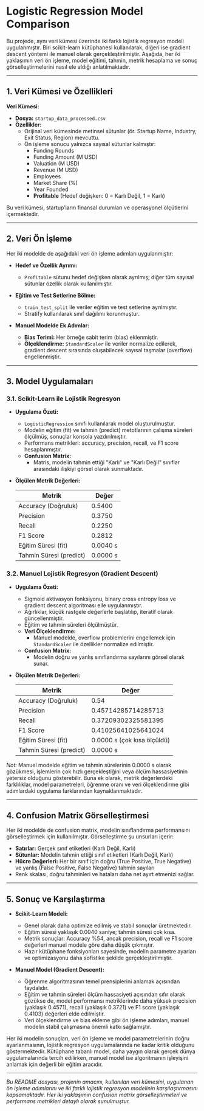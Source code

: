 # Logistic Regression Model Comparison

Bu projede, aynı veri kümesi üzerinde iki farklı lojistik regresyon modeli uygulanmıştır. Biri scikit-learn kütüphanesi kullanılarak, diğeri ise gradient descent yöntemi ile manuel olarak gerçekleştirilmiştir. Aşağıda, her iki yaklaşımın veri ön işleme, model eğitimi, tahmin, metrik hesaplama ve sonuç görselleştirmelerini nasıl ele aldığı anlatılmaktadır.

---

## 1. Veri Kümesi ve Özellikleri

**Veri Kümesi:**  
- **Dosya:** `startup_data_processed.csv`  
- **Özellikler:**  
  - Orijinal veri kümesinde metinsel sütunlar (ör. Startup Name, Industry, Exit Status, Region) mevcuttu.  
  - Ön işleme sonucu yalnızca sayısal sütunlar kalmıştır:  
    - Funding Rounds  
    - Funding Amount (M USD)  
    - Valuation (M USD)  
    - Revenue (M USD)  
    - Employees  
    - Market Share (%)  
    - Year Founded  
    - **Profitable** (Hedef değişken: 0 = Karlı Değil, 1 = Karlı)

Bu veri kümesi, startup’ların finansal durumları ve operasyonel ölçütlerini içermektedir.

---

## 2. Veri Ön İşleme

Her iki modelde de aşağıdaki veri ön işleme adımları uygulanmıştır:

- **Hedef ve Özellik Ayrımı:**  
  - `Profitable` sütunu hedef değişken olarak ayrılmış; diğer tüm sayısal sütunlar özellik olarak kullanılmıştır.

- **Eğitim ve Test Setlerine Bölme:**  
  - `train_test_split` ile veriler eğitim ve test setlerine ayrılmıştır.
  - Stratify kullanılarak sınıf dağılımı korunmuştur.

- **Manuel Modelde Ek Adımlar:**  
  - **Bias Terimi:** Her örneğe sabit terim (bias) eklenmiştir.
  - **Ölçeklendirme:** `StandardScaler` ile veriler normalize edilerek, gradient descent sırasında oluşabilecek sayısal taşmalar (overflow) engellenmiştir.

---

## 3. Model Uygulamaları

### 3.1. Scikit-Learn ile Lojistik Regresyon

- **Uygulama Özeti:**
  - `LogisticRegression` sınıfı kullanılarak model oluşturulmuştur.
  - Modelin eğitim (fit) ve tahmin (predict) metotlarının çalışma süreleri ölçülmüş, sonuçlar konsola yazdırılmıştır.
  - Performans metrikleri: accuracy, precision, recall, ve F1 score hesaplanmıştır.
  - **Confusion Matrix:**  
    - Matris, modelin tahmin ettiği "Karlı" ve "Karlı Değil" sınıflar arasındaki ilişkiyi görsel olarak sunmaktadır.

- **Ölçülen Metrik Değerleri:**

  | Metrik                 | Değer      |
  |------------------------|------------|
  | Accuracy (Doğruluk)    | 0.5400     |
  | Precision              | 0.3750     |
  | Recall                 | 0.2250     |
  | F1 Score               | 0.2812     |
  | Eğitim Süresi (fit)    | 0.0040 s   |
  | Tahmin Süresi (predict)| 0.0000 s   |

### 3.2. Manuel Lojistik Regresyon (Gradient Descent)

- **Uygulama Özeti:**
  - Sigmoid aktivasyon fonksiyonu, binary cross entropy loss ve gradient descent algoritması elle uygulanmıştır.
  - Ağırlıklar, küçük rastgele değerlerle başlatılıp, iteratif olarak güncellenmiştir.
  - Eğitim ve tahmin süreleri ölçülmüştür.
  - **Veri Ölçeklendirme:**  
    - Manuel modelde, overflow problemlerini engellemek için `StandardScaler` ile özellikler normalize edilmiştir.
  - **Confusion Matrix:**  
    - Modelin doğru ve yanlış sınıflandırma sayılarını görsel olarak sunar.

- **Ölçülen Metrik Değerleri:**

  | Metrik                 | Değer                             |
  |------------------------|-----------------------------------|
  | Accuracy (Doğruluk)    | 0.54                              |
  | Precision              | 0.45714285714285713               |
  | Recall                 | 0.37209302325581395               |
  | F1 Score               | 0.41025641025641024               |
  | Eğitim Süresi (fit)    | 0.0000 s (çok kısa ölçüldü)        |
  | Tahmin Süresi (predict)| 0.0000 s                         |

*Not:* Manuel modelde eğitim ve tahmin sürelerinin 0.0000 s olarak gözükmesi, işlemlerin çok hızlı gerçekleştiğini veya ölçüm hassasiyetinin yetersiz olduğunu gösterebilir. Buna ek olarak, metrik değerlerdeki farklılıklar, model parametreleri, öğrenme oranı ve veri ölçeklendirme gibi adımlardaki uygulama farklarından kaynaklanmaktadır.

---

## 4. Confusion Matrix Görselleştirmesi

Her iki modelde de confusion matrix, modelin sınıflandırma performansını görselleştirmek için kullanılmıştır. Görselleştirme şu unsurları içerir:

- **Satırlar:** Gerçek sınıf etiketleri (Karlı Değil, Karlı)
- **Sütunlar:** Modelin tahmin ettiği sınıf etiketleri (Karlı Değil, Karlı)
- **Hücre Değerleri:** Her bir sınıf için doğru (True Positive, True Negative) ve yanlış (False Positive, False Negative) tahmin sayıları
- Renk skalası, doğru tahminleri ve hataları daha net ayırt etmenizi sağlar.

---

## 5. Sonuç ve Karşılaştırma

- **Scikit-Learn Modeli:**  
  - Genel olarak daha optimize edilmiş ve stabil sonuçlar üretmektedir.
  - Eğitim süresi yaklaşık 0.0040 saniye; tahmin süresi çok kısa.
  - Metrik sonuçlar: Accuracy %54, ancak precision, recall ve F1 score değerleri manuel modele göre daha düşük çıkmıştır.
  - Hazır kütüphane fonksiyonları sayesinde, modelin parametre ayarları ve optimizasyonu daha sofistike şekilde gerçekleştirilmiştir.

- **Manuel Model (Gradient Descent):**  
  - Öğrenme algoritmasının temel prensiplerini anlamak açısından faydalıdır.
  - Eğitim ve tahmin süreleri ölçüm hassasiyeti açısından sıfır olarak gözükse de, model performansı metriklerinde daha yüksek precision (yaklaşık 0.4571), recall (yaklaşık 0.3721) ve F1 score (yaklaşık 0.4103) değerleri elde edilmiştir.
  - Veri ölçeklendirme ve bias ekleme gibi ön işleme adımları, manuel modelin stabil çalışmasına önemli katkı sağlamıştır.

Her iki modelin sonuçları, veri ön işleme ve model parametrelerinin doğru ayarlanmasının, lojistik regresyon uygulamalarında ne kadar kritik olduğunu göstermektedir. Kütüphane tabanlı model, daha yaygın olarak gerçek dünya uygulamalarında tercih edilirken, manuel model ise algoritmanın işleyişini anlamak için değerli bir eğitim aracıdır.

---

*Bu README dosyası, projenin amacını, kullanılan veri kümesini, uygulanan ön işleme adımlarını ve iki farklı lojistik regresyon modelinin karşılaştırmasını kapsamaktadır. Her iki yaklaşımın confusion matrix görselleştirmeleri ve performans metrikleri detaylı olarak sunulmuştur.*

